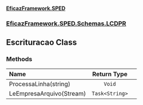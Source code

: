 #### [EficazFramework.SPED](EficazFrameworkSPED.md 'EficazFramework SPED')
### [EficazFramework.SPED.Schemas.LCDPR](EficazFramework.SPED.Schemas.LCDPR.md 'EficazFramework.SPED.Schemas.LCDPR')

## Escrituracao Class
### Methods

| Name | Return Type | |
| :--- | :---: | :--- |
| ProcessaLinha(string) | `Void` |  |
| LeEmpresaArquivo(Stream) | `Task<String>` |  |
